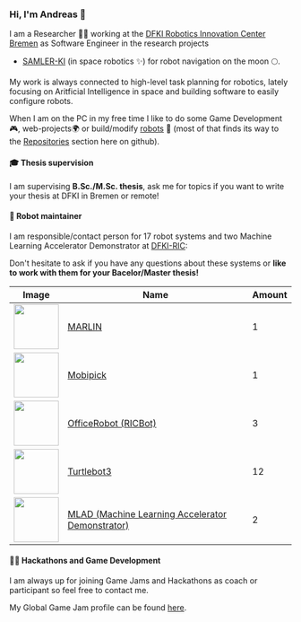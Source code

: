 ### Hi, I'm Andreas 👋

I am a Researcher 👨‍💻 working at the [DFKI Robotics Innovation Center Bremen](https://robotik.dfki-bremen.de/en/) as Software Engineer in the research projects
 * [SAMLER-KI](https://robotik.dfki-bremen.de/en/research/projects/samler-ki/) (in space robotics ✨) for robot navigation on the moon 🌕.

My work is always connected to high-level task planning for robotics, lately focusing on Aritficial Intelligence in space and building software to easily configure robots.

<!--
My interests are:
 * robots in space ✨
 * task and motion planning 🗺️
 * controling robot fleets over the internet 🌍
 * game development 🎮 (using game engines for robot simulation)
 * building robots 🤖
-->

When I am on the PC in my free time I like to do some Game Development🎮, web-projects🌍 or build/modify [robots](https://github.com/brean/my-robot-fleet) 🤖 (most of that finds its way to the [Repositories](https://github.com/brean?tab=repositories) section here on github).

#### 🎓 Thesis supervision

I am supervising **B.Sc./M.Sc. thesis**, ask me for topics if you want to write your thesis at DFKI in Bremen or remote!

#### 🤖 Robot maintainer
I am responsible/contact person for 17 robot systems and two Machine Learning Accelerator Demonstrator at [DFKI-RIC](https://robotik.dfki-bremen.de/en/):

Don't hesitate to ask if you have any questions about these systems or **like to work with them for your Bacelor/Master thesis!**

| Image | Name | Amount |
| -- | -- | -- |
| <img src="https://robotik.dfki-bremen.de/fileadmin/_processed_/0/f/csm_marlin_e746643047.jpg" width="80" /> | [MARLIN](https://robotik.dfki-bremen.de/en/research/robot-systems/marlin) | 1 |
| <img src="https://robotik.dfki-bremen.de/fileadmin/_processed_/7/4/csm_20190401_HMI_mobipick_2_74febddc1c.jpg" width="80" /> | [Mobipick](https://robotik.dfki-bremen.de/en/research/robot-systems/mobipick) | 1 |
| <img src="https://robotik.dfki-bremen.de/fileadmin/_processed_/e/f/csm_helloric_bots_a0eba8a302.jpg" width="80" /> | [OfficeRobot (RICBot)](https://robotik.dfki-bremen.de/en/research/robot-systems/officerobot) | 3 |
| <img src="https://robotik.dfki-bremen.de/fileadmin/content/ric/research/robots/turtlebot3/turtlebot03.jpg" width="80" /> | [Turtlebot3](https://robotik.dfki-bremen.de/en/research/robot-systems/turtlebot-3) | 12 |
| <img src="https://robotik.dfki-bremen.de/fileadmin/_processed_/2/8/csm_MLAD_f1891776f5.jpg" width="80" /> | [MLAD (Machine Learning Accelerator Demonstrator)](https://robotik.dfki-bremen.de/en/research/robot-systems/mlad) | 2 |

#### 👨‍💻 Hackathons and Game Development

I am always up for joining Game Jams and Hackathons as coach or participant so feel free to contact me.

My Global Game Jam profile can be found [here](https://globalgamejam.org/users/brean).

<!--
**brean/brean** is a ✨ _special_ ✨ repository because its `README.md` (this file) appears on your GitHub profile.

Here are some ideas to get you started:

- 🔭 I’m currently working on ...
- 🌱 I’m currently learning ...
- 👯 I’m looking to collaborate on ...
- 🤔 I’m looking for help with ...
- 💬 Ask me about ...
- 📫 How to reach me: ...
- 😄 Pronouns: ...
- ⚡ Fun fact: ...
-->
